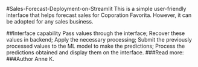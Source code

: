 #Sales-Forecast-Deployment-on-Streamlit
This is a simple user-friendly interface that helps forecast sales for Coporation Favorita. However, it can be adopted for any sales business.

##Interface capability
Pass values through the interface;
Recover these values in backend;
Apply the necessary processing;
Submit the previously processed values to the ML model to make the predictions;
Process the predictions obtained and display them on the interface.
###Read more:
###Author
Anne K.
